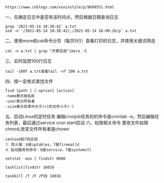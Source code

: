 ```
https://www.cnblogs.com/xuxinstyle/p/9609551.html
```

一、先确定日志中是否有该时间点，然后根据日期查询日志  
```
grep '2021-05-14 10:38:42' a.txt
sed -n '/2021-05-14 10:38:42/,/2021-05-14 16:09:26/p' a.txt
```
二、使用more和cat命令分页（每页5行）查看打印的日志，并使用关键词筛选
```
cat -n a.txt | grep "开票完成"|more -5
```
三、实时监控100行日志
```
tail -100f a.txt或者tail -nf 100 a.txt
```
四、按一定格式查找文件
```
find [path ] [-option] [action]
-name表示按名称
-user表示所有者
-size表示目录中大于(+)的文件小于(-)
```
五、启动Linux的定时任务
编辑cronjob任务的的命令是crontab -e，然后编辑任务列表，最后通过service cron start启动
六、权限相关命令
更改文件权限chmod,改变文件所有者是chown

```
centos6和7的区别
① 防火墙：6是iptables，7是firewalld
② 启动服务的命令：6是service，7是systemctl
```

```
netstat -ano | findstr 8090

tasklist|findstr 16016

taskkill /T /F /PID 16016
```